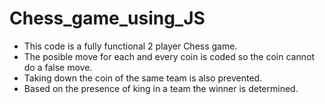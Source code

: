 # Chess_game_using_JS
* This code is a fully functional 2 player Chess game. 
* The posible move for each and every coin is coded so the coin cannot do a false move. 
* Taking down the coin of the same team is also prevented. 
* Based on the presence of king in a team the winner is determined.